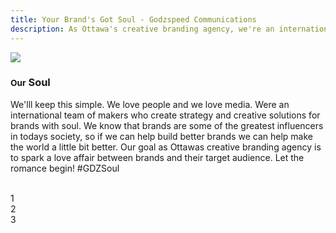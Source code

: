 ```yaml
---
title: Your Brand's Got Soul - Godzspeed Communications
description: As Ottawa's creative branding agency, we're an international team of makers who create strategy and creative solutions for brands with soul.
---
```

<p>
  <section class="bg-near-white">
    <article class="mw8 center cf">
      <div class="fl w-100 w-50-ns tc">
        <img src="http://res.cloudinary.com/dqxgqtp5u/image/upload/v1480185685/animate_a90jol.png" />
      </div>
      <div class="fl w-100 w-50-ns tr ph5-l">
        <h1 class="gold"><small class='purple db'>Our</small> Soul</h1>
        <div class="black-70">
<p>We'lll keep this simple. We love people and we love media. Were an international team of makers who create strategy and creative solutions for brands with soul. We know that brands are some of the greatest influencers in todays society, so if we can help build better brands we can help make the world a little bit better. Our goal as Ottawas creative branding agency is to spark a love affair between brands and their target audience. Let the romance begin! #GDZSoul</p>
<p></div>
      </div>
    </article>
  </section>

  <br />

  <section >
    <article class="mw8 center dt-ns dt--fixed-ns">
      <div class="dtc-ns tc pv4 bg-black-10">
        1
      </div>
      <div class="dtc-ns tc pv4 bg-black-05">
        2
      </div>
      <div class="dtc-ns tc pv4 bg-black-10">
        3
      </div>
    </article>
  </section>

  </p>
